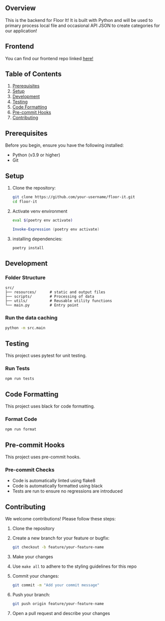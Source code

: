## Overview

This is the backend for Floor It! It is built with Python and will be used to primary process local file and occasional
API JSON  to create categories for our application!


## Frontend

You can find our frontend repo linked [here!](https://github.com/apnguyen1/react-floor-it)

## Table of Contents

1. [Prerequisites](#prerequisites)
2. [Setup](#setup)
3. [Development](#development)
4. [Testing](#testing)
5. [Code Formatting](#code-formatting)
6. [Pre-commit Hooks](#pre-commit-hooks)
7. [Contributing](#contributing)

## Prerequisites

Before you begin, ensure you have the following installed:

- Python (v3.9 or higher)
- Git

## Setup

1. Clone the repository:

   ```bash
   git clone https://github.com/your-username/floor-it.git
   cd floor-it
   ```

2. Activate venv environment

   ```bash
   eval $(poetry env activate)
   ```
   ```powershell
   Invoke-Expression (poetry env activate)
   ```

3. installing dependencies:
   ```bash
   poetry install
   ```

## Development

### Folder Structure

```
src/
├── resources/      # static and output files
├── scripts/        # Processing of data
├── utils/          # Reusable utility functions
└── main.py         # Entry point
```

### Run the data caching

```bash
python -m src.main
```

## Testing

This project uses pytest for unit testing.

### Run Tests

```bash
npm run tests
```

## Code Formatting

This project uses black for code formatting.

### Format Code

```bash
npm run format
```

## Pre-commit Hooks

This project uses pre-commit hooks.

### Pre-commit Checks

- Code is automatically linted using flake8
- Code is automatically formatted using black
- Tests are run to ensure no regressions are introduced

## Contributing

We welcome contributions! Please follow these steps:

1. Clone the repository
2. Create a new branch for your feature or bugfix:

   ```bash
   git checkout -b feature/your-feature-name
   ```
3. Make your changes

4. Use `make all` to adhere to the styling guidelines for this repo

5. Commit your changes:

   ```bash
   git commit -m "Add your commit message"
   ```

6. Push your branch:

   ```bash
   git push origin feature/your-feature-name
   ```
7. Open a pull request and describe your changes
